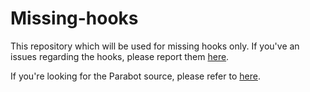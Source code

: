 Missing-hooks
=============

This repository which will be used for missing hooks only.
If you've an issues regarding the hooks, please report them [here](https://github.com/Parabot/Missing-hooks/issues).

If you're looking for the Parabot source, please refer to [here](https://github.com/Parabot/).
